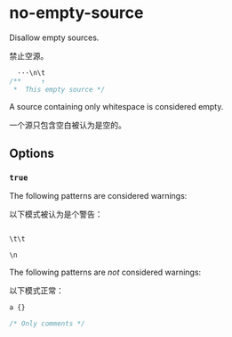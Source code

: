 # no-empty-source

Disallow empty sources.

禁止空源。

```css
  ···\n\t
/**     ↑
 *  This empty source */
```

A source containing only whitespace is considered empty.

一个源只包含空白被认为是空的。

## Options

### `true`

The following patterns are considered warnings:

以下模式被认为是个警告：

```css

```

```css
\t\t
```

```css
\n
```

The following patterns are *not* considered warnings:

以下模式正常：

```css
a {}
```

```css
/* Only comments */
```
